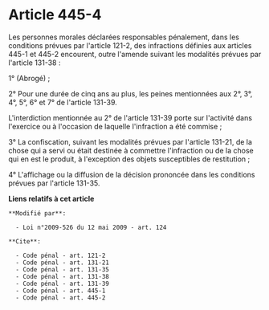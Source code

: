 # Article 445-4

Les personnes morales déclarées responsables pénalement, dans les conditions prévues par l'article 121-2, des infractions
définies aux articles 445-1 et 445-2 encourent, outre l'amende suivant les modalités prévues par l'article 131-38 : 

1° (Abrogé) ; 

2° Pour une durée de cinq ans au plus, les peines mentionnées aux 2°, 3°, 4°, 5°, 6° et 7° de l'article 131-39.

L'interdiction mentionnée au 2° de l'article 131-39 porte sur l'activité dans l'exercice ou à l'occasion de laquelle
l'infraction a été commise ; 

3° La confiscation, suivant les modalités prévues par l'article 131-21, de la chose qui a servi ou était destinée à commettre
l'infraction ou de la chose qui en est le produit, à l'exception des objets susceptibles de restitution ; 

4° L'affichage ou la diffusion de la décision prononcée dans les conditions prévues par l'article 131-35.

**Liens relatifs à cet article**

	**Modifié par**:

	  - Loi n°2009-526 du 12 mai 2009 - art. 124

	**Cite**:

	  - Code pénal - art. 121-2
	  - Code pénal - art. 131-21
	  - Code pénal - art. 131-35
	  - Code pénal - art. 131-38
	  - Code pénal - art. 131-39
	  - Code pénal - art. 445-1
	  - Code pénal - art. 445-2
